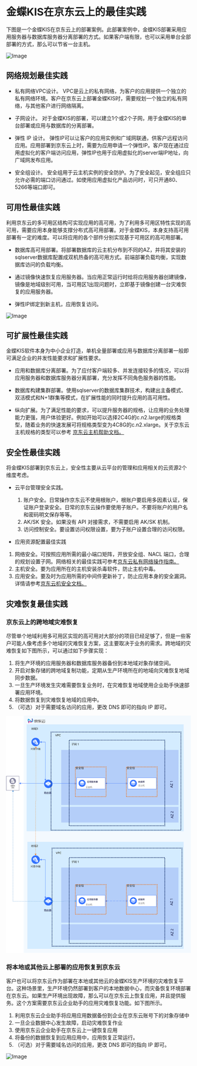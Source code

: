 # 金蝶KIS在京东云上的最佳实践

下图是一个金蝶KIS在京东云上的部署案例。此部署案例中，金蝶KIS部署采用应用服务器与数据库服务器分离部署的方式。如果客户端有限，也可以采用单台全部部署的方式，那么可以节省一台主机。

![Image](../../../image/JDCloud-WhitePaper/JDCloud-WhitePaper-Best-Practice-with-Kingdee-KIS/KIS1.jpg)

## 网络规划最佳实践

- 私有网络VPC设计。
VPC是云上的私有网络，为客户的应用提供一个独立的私有网络环境。客户在京东云上部署金蝶KIS时，需要规划一个独立的私有网络，与其他客户进行网络隔离。

- 子网设计。 
对于金蝶KIS的部署，可以建立1个或2个子网，用于金蝶KIS的单台部署或应用与数据库的分离部署。

- 弹性 IP 设计。
弹性IP可以让客户的应用实例和广域网联通，供客户远程访问应用。应用部署到京东云上时，需要为应用申请一个弹性IP。客户现在通过应用虚拟化的客户端访问应用，弹性IP也用于应用虚拟化的server端IP地址，向广域网发布应用。 

- 安全组设计。
安全组用于云主机实例的安全防护。为了安全起见，安全组应只允许必需的端口访问通过。如使用应用虚拟化产品访问时，可只开通80、5266等端口即可。 


## 可用性最佳实践

利用京东云的多可用区结构可实现应用的高可用，为了利用多可用区特性实现的高可用，需要应用本身能够支撑分布式高可用部署。对于金蝶KIS，本身支持高可用部署有一定的难度。可以将应用的各个部件分别实现基于可用区的高可用部署。

- 数据库高可用部署。将部署数据库的云主机分布到不同的AZ，并将其安装的sqlserver数据库配置成双机热备的高可用方式。前端部署负载均衡，实现数据库访问的负载均衡。

- 通过镜像快速恢复应用服务器。当应用正常运行时给将应用服务器创建镜像，镜像是地域级别可用，当可用区1出现问题时，立即基于镜像创建一台灾难恢复的应用服务器。

- 弹性IP绑定到新主机，应用恢复访问。


![Image](../../../image/JDCloud-WhitePaper/JDCloud-WhitePaper-Best-Practice-with-Kingdee-KIS/KIS2)

## 可扩展性最佳实践

金蝶KIS软件本身为中小企业打造，单机全量部署或应用与数据库分离部署一般即可满足企业的并发性能要求和扩展性要求。

- 应用和数据库分离部署。为了应付客户端较多、并发连接较多的情况，可以将应用服务器和数据库服务器分离部署，充分发挥不同角色服务器的性能。

- 数据库构建集群部署。使用sqlserver的数据库集群技术，构建出主备模式、双活模式和N+1群集等模式，在扩展性能的同时提升应用的高可用性。

- 纵向扩展。为了满足性能的要求，可以提升服务器的规格，让应用的业务处理能力更强，用户体验更好。例如开始可以选择2C4G的c.n2.large的规格类型，随着业务的快速发展可将规格类型变为4C8G的c.n2.xlarge。关于京东云主机规格的类型可以参考
[京东云主机帮助文档。](https://docs.jdcloud.com/cn/virtual-machines/instance-type-family)  


## 安全性最佳实践

将金蝶KIS部署到京东云上，安全性主要从云平台的管理和应用相关的云资源2个维度考虑。 

- 云平台管理安全实践。 
  1. 账户安全。日常操作京东云不使用根账户，根账户要启用多因素认证，保证账户登录安全。日常的京东云操作要使用子账户。不要将账户的用户名和密码明文保存等等。 
  2. AK/SK 安全。如果没有 API 对接需求，不需要启用 AK/SK 机制。 
  3. 访问控制安全。要设置访问权限设置，要为子账户设置合理的访问权限。 
  
- 应用资源配置最佳实践 
1. 网络安全。可按照应用所需的最小端口矩阵，开放安全组、NACL 端口，合理的规划设置子网。网络相关的最佳实践可参考[京东云私有网络操作指南。](https://docs.jdcloud.com/cn/virtual-private-cloud/security-group-configuration) 
2. 主机安全。要为应用所在的主机安装杀毒软件，防止主机中毒。 
3. 应用安全。要及时为应用所需的中间件更新补丁，防止应用本身的安全漏洞。详情请参考[京东云机安全文档。](https://docs.jdcloud.com/cn/endpoint-security/product-overview)

## 灾难恢复最佳实践

### 京东云上的跨地域灾难恢复

尽管单个地域利用多可用区实现的高可用对大部分的项目已经足够了，但是一些客户可能人像考虑多个地域的灾难恢复方案，这主要取决于业务的需求。跨地域的灾难恢复如下图所示，可以通过如下步骤实现： 

1. 将生产环境的应用服务器和数据库服务器备份到本地域对象存储空间。 
2. 开启对象存储的跨地域复制功能，定期从生产环境所在的地域向灾难恢复地域同步数据。 
3. 一旦生产环境发生灾难需要恢复业务时，在灾难恢复地域使用企业助手快速部署应用环境。 
4. 将数据恢复到灾难恢复地域的应用中。 
5. （可选）对于需要域名访问的应用，更改 DNS 即可的指向 IP 即可。 

![Image](../../../image/JDCloud-WhitePaper/JDCloud-WhitePaper-Best-Practice-with-Kingdee-KIS/KIS3.png)

### 将本地或其他云上部署的应用恢复到京东云 

客户也可以将京东云作为部署在本地或其他云的金蝶KIS生产环境的灾难恢复平台。这种场景里，生产环境仍然部署到客户的本地数据中心，而灾备恢复环境部署在京东云。如果生产环境出现故障，那么可以在京东云上恢复应用，并且提供服务。这个方案需要京东云企业助手的应用灾难恢复功能。如下图所示。

1. 利用京东云企业助手将应用应用数据备份到企业在京东云账号下的对象存储中 
2. 一旦企业数据中心发生故障，启动灾难恢复作业 
3. 使用京东云企业助手在京东云上一键恢复应用 
4. 将备份的数据恢复到应用应用中，应用恢复正常运行。 
5. （可选）对于需要域名访问的应用，更改 DNS 即可的指向 IP 即可。

![Image](../../../image/JDCloud-WhitePaper/JDCloud-WhitePaper-Best-Practice-with-Kingdee-KIS/KIS.png)






